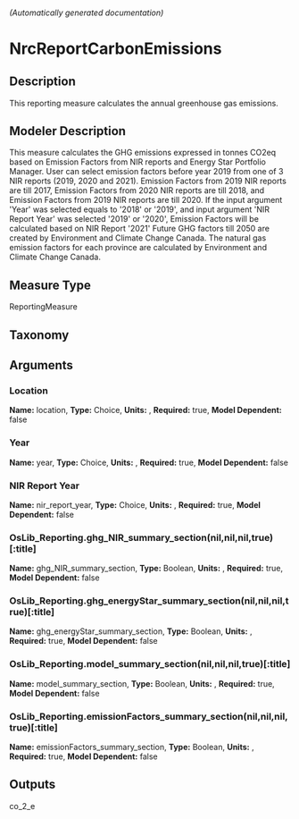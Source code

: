 

###### (Automatically generated documentation)

# NrcReportCarbonEmissions

## Description
This reporting measure calculates the annual greenhouse gas emissions.

## Modeler Description
This measure calculates the GHG emissions expressed in tonnes CO2eq based on Emission Factors from NIR reports and Energy Star Portfolio Manager. User can select emission factors before year 2019 from one of 3 NIR reports (2019, 2020 and 2021).
            Emission Factors from 2019 NIR reports are till 2017, Emission Factors from 2020 NIR reports are till 2018, and Emission Factors from 2019 NIR reports are till 2020.
            If the input argument 'Year' was selected equals to '2018' or '2019', and input argument 'NIR Report Year' was selected '2019' or '2020', Emission
            Factors will be calculated based on NIR Report '2021'
            Future GHG factors till 2050 are created by Environment and Climate Change Canada.
            The natural gas emission factors for each province are calculated by Environment and Climate Change Canada.

## Measure Type
ReportingMeasure

## Taxonomy


## Arguments


### Location

**Name:** location,
**Type:** Choice,
**Units:** ,
**Required:** true,
**Model Dependent:** false

### Year

**Name:** year,
**Type:** Choice,
**Units:** ,
**Required:** true,
**Model Dependent:** false

### NIR Report Year

**Name:** nir_report_year,
**Type:** Choice,
**Units:** ,
**Required:** true,
**Model Dependent:** false

### OsLib_Reporting.ghg_NIR_summary_section(nil,nil,nil,true)[:title]

**Name:** ghg_NIR_summary_section,
**Type:** Boolean,
**Units:** ,
**Required:** true,
**Model Dependent:** false

### OsLib_Reporting.ghg_energyStar_summary_section(nil,nil,nil,true)[:title]

**Name:** ghg_energyStar_summary_section,
**Type:** Boolean,
**Units:** ,
**Required:** true,
**Model Dependent:** false

### OsLib_Reporting.model_summary_section(nil,nil,nil,true)[:title]

**Name:** model_summary_section,
**Type:** Boolean,
**Units:** ,
**Required:** true,
**Model Dependent:** false

### OsLib_Reporting.emissionFactors_summary_section(nil,nil,nil,true)[:title]

**Name:** emissionFactors_summary_section,
**Type:** Boolean,
**Units:** ,
**Required:** true,
**Model Dependent:** false





## Outputs




co_2_e
